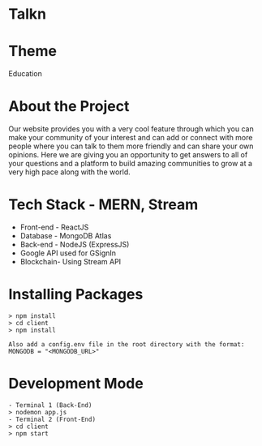 # Talkn

# Theme
Education

# About the Project
Our website provides you with a very cool feature through which you can make your community of your interest and can add or connect with more people where you can talk to them more friendly and can share your own opinions. Here we are giving you an opportunity to get answers to all of your questions and a platform to build amazing communities to grow at a very high pace along with the world.

# Tech Stack - MERN, Stream
- Front-end - ReactJS
- Database - MongoDB Atlas
- Back-end - NodeJS (ExpressJS)
- Google API used for GSignIn
- Blockchain- Using Stream API

# Installing Packages

    > npm install
    > cd client
    > npm install
    
    Also add a config.env file in the root directory with the format:
    MONGODB = "<MONGODB_URL>"

# Development Mode
    - Terminal 1 (Back-End)
    > nodemon app.js
    - Terminal 2 (Front-End)
    > cd client
    > npm start
